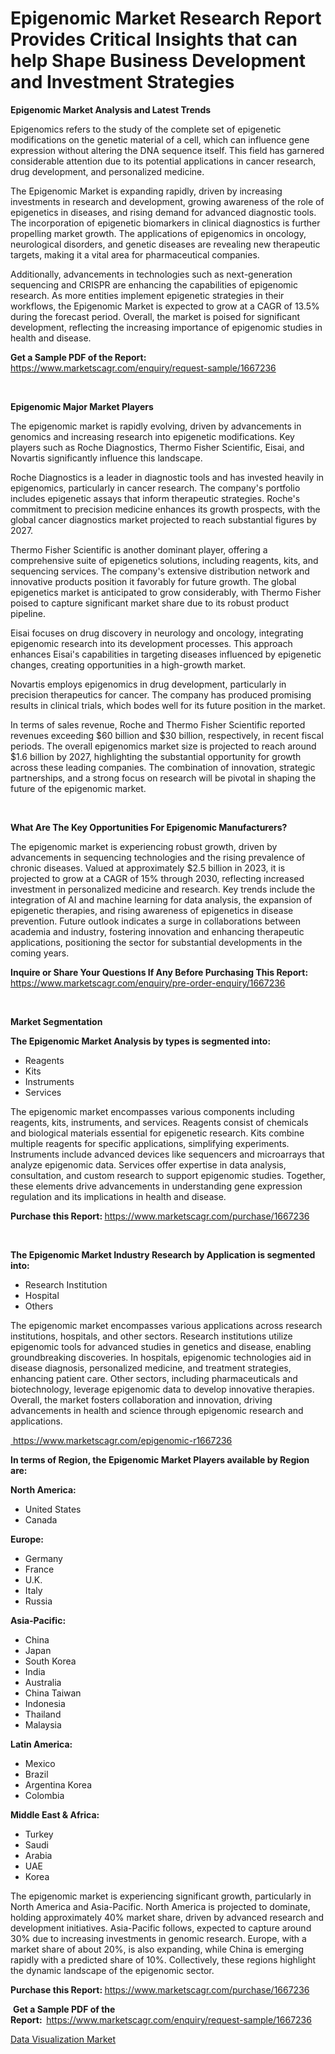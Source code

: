 <p><h1>Epigenomic Market Research Report Provides Critical Insights that can help Shape Business Development and Investment Strategies</h1></p><p><strong>Epigenomic Market Analysis and Latest Trends</strong></p>
<p><p>Epigenomics refers to the study of the complete set of epigenetic modifications on the genetic material of a cell, which can influence gene expression without altering the DNA sequence itself. This field has garnered considerable attention due to its potential applications in cancer research, drug development, and personalized medicine. </p><p>The Epigenomic Market is expanding rapidly, driven by increasing investments in research and development, growing awareness of the role of epigenetics in diseases, and rising demand for advanced diagnostic tools. The incorporation of epigenetic biomarkers in clinical diagnostics is further propelling market growth. The applications of epigenomics in oncology, neurological disorders, and genetic diseases are revealing new therapeutic targets, making it a vital area for pharmaceutical companies.</p><p>Additionally, advancements in technologies such as next-generation sequencing and CRISPR are enhancing the capabilities of epigenomic research. As more entities implement epigenetic strategies in their workflows, the Epigenomic Market is expected to grow at a CAGR of 13.5% during the forecast period. Overall, the market is poised for significant development, reflecting the increasing importance of epigenomic studies in health and disease.</p></p>
<p><strong>Get a Sample PDF of the Report:&nbsp;</strong> <a href="https://www.marketscagr.com/enquiry/request-sample/1667236?utm_campaign=2462&utm_medium=2&utm_source=Github&utm_content=ia&utm_term=06032025&utm_id=epigenomic">https://www.marketscagr.com/enquiry/request-sample/1667236</a></p>
<p>&nbsp;</p>
<p><strong>Epigenomic Major Market Players</strong></p>
<p><p>The epigenomic market is rapidly evolving, driven by advancements in genomics and increasing research into epigenetic modifications. Key players such as Roche Diagnostics, Thermo Fisher Scientific, Eisai, and Novartis significantly influence this landscape.</p><p>Roche Diagnostics is a leader in diagnostic tools and has invested heavily in epigenomics, particularly in cancer research. The company's portfolio includes epigenetic assays that inform therapeutic strategies. Roche's commitment to precision medicine enhances its growth prospects, with the global cancer diagnostics market projected to reach substantial figures by 2027.</p><p>Thermo Fisher Scientific is another dominant player, offering a comprehensive suite of epigenetics solutions, including reagents, kits, and sequencing services. The company's extensive distribution network and innovative products position it favorably for future growth. The global epigenetics market is anticipated to grow considerably, with Thermo Fisher poised to capture significant market share due to its robust product pipeline.</p><p>Eisai focuses on drug discovery in neurology and oncology, integrating epigenomic research into its development processes. This approach enhances Eisai's capabilities in targeting diseases influenced by epigenetic changes, creating opportunities in a high-growth market.</p><p>Novartis employs epigenomics in drug development, particularly in precision therapeutics for cancer. The company has produced promising results in clinical trials, which bodes well for its future position in the market.</p><p>In terms of sales revenue, Roche and Thermo Fisher Scientific reported revenues exceeding $60 billion and $30 billion, respectively, in recent fiscal periods. The overall epigenomics market size is projected to reach around $1.6 billion by 2027, highlighting the substantial opportunity for growth across these leading companies. The combination of innovation, strategic partnerships, and a strong focus on research will be pivotal in shaping the future of the epigenomic market.</p></p>
<p>&nbsp;</p>
<p><strong>What Are The Key Opportunities For Epigenomic Manufacturers?</strong></p>
<p><p>The epigenomic market is experiencing robust growth, driven by advancements in sequencing technologies and the rising prevalence of chronic diseases. Valued at approximately $2.5 billion in 2023, it is projected to grow at a CAGR of 15% through 2030, reflecting increased investment in personalized medicine and research. Key trends include the integration of AI and machine learning for data analysis, the expansion of epigenetic therapies, and rising awareness of epigenetics in disease prevention. Future outlook indicates a surge in collaborations between academia and industry, fostering innovation and enhancing therapeutic applications, positioning the sector for substantial developments in the coming years.</p></p>
<p><strong>Inquire or Share Your Questions If Any Before Purchasing This Report:</strong> <a href="https://www.marketscagr.com/enquiry/pre-order-enquiry/1667236?utm_campaign=2462&utm_medium=2&utm_source=Github&utm_content=ia&utm_term=06032025&utm_id=epigenomic">https://www.marketscagr.com/enquiry/pre-order-enquiry/1667236</a></p>
<p>&nbsp;</p>
<p><strong>Market Segmentation</strong></p>
<p><strong>The Epigenomic Market Analysis by types is segmented into:</strong></p>
<p><ul><li>Reagents</li><li>Kits</li><li>Instruments</li><li>Services</li></ul></p>
<p><p>The epigenomic market encompasses various components including reagents, kits, instruments, and services. Reagents consist of chemicals and biological materials essential for epigenetic research. Kits combine multiple reagents for specific applications, simplifying experiments. Instruments include advanced devices like sequencers and microarrays that analyze epigenomic data. Services offer expertise in data analysis, consultation, and custom research to support epigenomic studies. Together, these elements drive advancements in understanding gene expression regulation and its implications in health and disease.</p></p>
<p><strong>Purchase this Report:&nbsp;</strong><a href="https://www.marketscagr.com/purchase/1667236?utm_campaign=2462&utm_medium=2&utm_source=Github&utm_content=ia&utm_term=06032025&utm_id=epigenomic">https://www.marketscagr.com/purchase/1667236</a></p>
<p>&nbsp;</p>
<p><strong>The Epigenomic Market Industry Research by Application is segmented into:</strong></p>
<p><ul><li>Research Institution</li><li>Hospital</li><li>Others</li></ul></p>
<p><p>The epigenomic market encompasses various applications across research institutions, hospitals, and other sectors. Research institutions utilize epigenomic tools for advanced studies in genetics and disease, enabling groundbreaking discoveries. In hospitals, epigenomic technologies aid in disease diagnosis, personalized medicine, and treatment strategies, enhancing patient care. Other sectors, including pharmaceuticals and biotechnology, leverage epigenomic data to develop innovative therapies. Overall, the market fosters collaboration and innovation, driving advancements in health and science through epigenomic research and applications.</p></p>
<p><a href="https://www.marketscagr.com/epigenomic-r1667236?utm_campaign=2462&utm_medium=2&utm_source=Github&utm_content=ia&utm_term=06032025&utm_id=epigenomic">&nbsp;https://www.marketscagr.com/epigenomic-r1667236</a></p>
<p><strong>In terms of Region, the Epigenomic Market Players available by Region are:</strong></p>
<p>
    <p> <strong> North America: </strong>
        <ul>
            <li>United States</li>
            <li>Canada</li>
        </ul>
        </p> 
    <p> <strong> Europe: </strong>
        <ul>
            <li>Germany</li>
            <li>France</li>
            <li>U.K.</li>
            <li>Italy</li>
            <li>Russia</li>
        </ul>
        </p> 
    <p> <strong> Asia-Pacific: </strong>
        <ul>
            <li>China</li>
            <li>Japan</li>
            <li>South Korea</li>
            <li>India</li>
            <li>Australia</li>
            <li>China Taiwan</li>
            <li>Indonesia</li>
            <li>Thailand</li>
            <li>Malaysia</li>
        </ul>
        </p> 
    <p> <strong> Latin America: </strong>
        <ul>
            <li>Mexico</li>
            <li>Brazil</li>
            <li>Argentina Korea</li>
            <li>Colombia</li>
        </ul>
        </p> 
    <p> <strong> Middle East & Africa: </strong>
        <ul>
            <li>Turkey</li>
            <li>Saudi</li>
            <li>Arabia</li>
            <li>UAE</li>
            <li>Korea</li>
        </ul>
    </p>
    </p>
<p><p>The epigenomic market is experiencing significant growth, particularly in North America and Asia-Pacific. North America is projected to dominate, holding approximately 40% market share, driven by advanced research and development initiatives. Asia-Pacific follows, expected to capture around 30% due to increasing investments in genomic research. Europe, with a market share of about 20%, is also expanding, while China is emerging rapidly with a predicted share of 10%. Collectively, these regions highlight the dynamic landscape of the epigenomic sector.</p></p>
<p><strong>Purchase this Report: </strong><a href="https://www.marketscagr.com/purchase/1667236?utm_campaign=2462&utm_medium=2&utm_source=Github&utm_content=ia&utm_term=06032025&utm_id=epigenomic">https://www.marketscagr.com/purchase/1667236</a></p>
<p>&nbsp;<strong>Get a Sample PDF of the Report:&nbsp;&nbsp;</strong><a href="https://www.marketscagr.com/enquiry/request-sample/1667236?utm_campaign=2462&utm_medium=2&utm_source=Github&utm_content=ia&utm_term=06032025&utm_id=epigenomic">https://www.marketscagr.com/enquiry/request-sample/1667236</a></p>
<p><strong></strong></p>
<p><p><a href="https://github.com/kathiestrine5ty/Market-Research-Report-List-1/blob/main/data-visualization-market.md?utm_campaign=2462&utm_medium=2&utm_source=Github&utm_content=ia&utm_term=06032025&utm_id=epigenomic">Data Visualization Market</a></p></p>